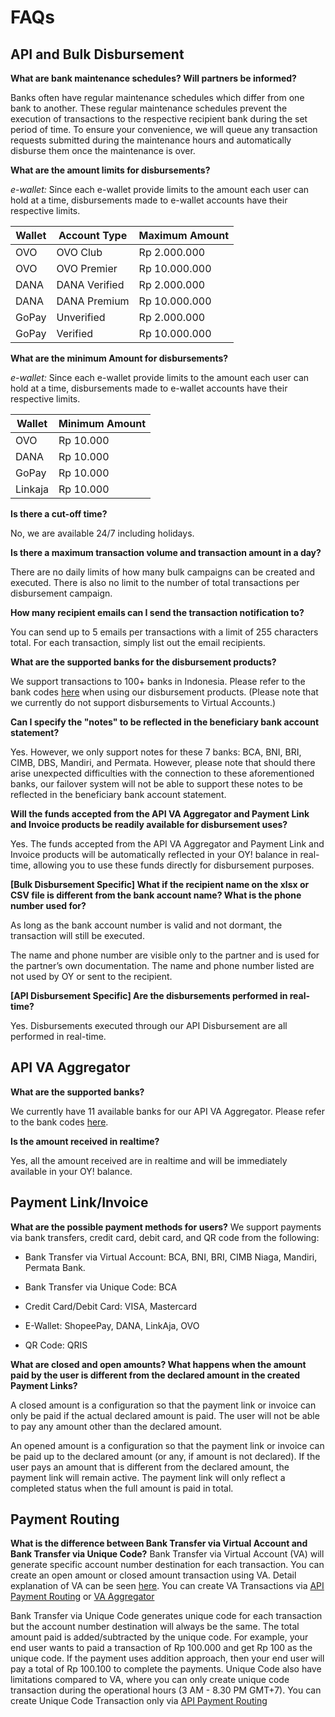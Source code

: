# FAQs

## API and Bulk Disbursement

**What are bank maintenance schedules? Will partners be informed?**

Banks often have regular maintenance schedules which differ from one bank to another. These regular maintenance schedules prevent the execution of transactions to the respective recipient bank during the set period of time. To ensure your convenience, we will queue any transaction requests submitted during the maintenance hours and automatically disburse them once the maintenance is over.

**What are the amount limits for disbursements?**

_e-wallet:_ Since each e-wallet provide limits to the amount each user can hold at a time, disbursements made to e-wallet accounts have their respective limits.

| Wallet | Account Type  | Maximum Amount |
| ------ | ------------- | -------------- |
| OVO    | OVO Club      | Rp 2.000.000   |
| OVO    | OVO Premier   | Rp 10.000.000  |
| DANA   | DANA Verified | Rp 2.000.000   |
| DANA   | DANA Premium  | Rp 10.000.000  |
| GoPay  | Unverified    | Rp 2.000.000   |
| GoPay  | Verified      | Rp 10.000.000  |

**What are the minimum Amount for disbursements?**

_e-wallet:_ Since each e-wallet provide limits to the amount each user can hold at a time, disbursements made to e-wallet accounts have their respective limits.

| Wallet  | Minimum Amount |
| ------- | -------------- |
| OVO     | Rp 10.000      |
| DANA    | Rp 10.000      |
| GoPay   | Rp 10.000      |
| Linkaja | Rp 10.000      |

**Is there a cut-off time?**

No, we are available 24/7 including holidays.

**Is there a maximum transaction volume and transaction amount in a day?**

There are no daily limits of how many bulk campaigns can be created and executed. There is also no limit to the number of total transactions per disbursement campaign.

**How many recipient emails can I send the transaction notification to?**

You can send up to 5 emails per transactions with a limit of 255 characters total. For each transaction, simply list out the email recipients.

**What are the supported banks for the disbursement products?**

We support transactions to 100+ banks in Indonesia. Please refer to the bank codes [here](https://api-docs.oyindonesia.com/#disbursement-bank-codes) when using our disbursement products. (Please note that we currently do not support disbursements to Virtual Accounts.)

**Can I specify the "notes" to be reflected in the beneficiary bank account statement?**

Yes. However, we only support notes for these 7 banks: BCA, BNI, BRI, CIMB, DBS, Mandiri, and Permata. However, please note that should there arise unexpected difficulties with the connection to these aforementioned banks, our failover system will not be able to support these notes to be reflected in the beneficiary bank account statement.

**Will the funds accepted from the API VA Aggregator and Payment Link and Invoice products be readily available for disbursement uses?**

Yes. The funds accepted from the API VA Aggregator and Payment Link and Invoice products will be automatically reflected in your OY! balance in real-time, allowing you to use these funds directly for disbursement purposes.

**[Bulk Disbursement Specific] What if the recipient name on the xlsx or CSV file is different from the bank account name? What is the phone number used for?**

As long as the bank account number is valid and not dormant, the transaction will still be executed.

The name and phone number are visible only to the partner and is used for the partner’s own documentation. The name and phone number listed are not used by OY or sent to the recipient.

**[API Disbursement Specific] Are the disbursements performed in real-time?**

Yes. Disbursements executed through our API Disbursement are all performed in real-time.

## API VA Aggregator

**What are the supported banks?**

We currently have 11 available banks for our API VA Aggregator. Please refer to the bank codes [here](https://api-docs.oyindonesia.com/#va-aggregator-bank-code).

**Is the amount received in realtime?**

Yes, all the amount received are in realtime and will be immediately available in your OY! balance.

## Payment Link/Invoice

**What are the possible payment methods for users?**
We support payments via bank transfers, credit card, debit card, and QR code from the following:

* Bank Transfer via Virtual Account: BCA, BNI, BRI, CIMB Niaga, Mandiri, Permata Bank.

* Bank Transfer via Unique Code: BCA

* Credit Card/Debit Card: VISA, Mastercard

* E-Wallet: ShopeePay, DANA, LinkAja, OVO

* QR Code: QRIS

**What are closed and open amounts? What happens when the amount paid by the user is different from the declared amount in the created Payment Links?**

A closed amount is a configuration so that the payment link or invoice can only be paid if the actual declared amount is paid. The user will not be able to pay any amount other than the declared amount.

An opened amount is a configuration so that the payment link or invoice can be paid up to the declared amount (or any, if amount is not declared). If the user pays an amount that is different from the declared amount, the payment link will remain active. The payment link will only reflect a completed status when the full amount is paid in total.


## Payment Routing
**What is the difference between Bank Transfer via Virtual Account and Bank Transfer via Unique Code?**
Bank Transfer via Virtual Account (VA) will generate specific account number destination for each transaction. You can create an open amount or closed amount transaction using VA. Detail explanation of VA can be seen [here](https://docs.oyindonesia.com/#va-aggregator-accepting-payments). You can create VA Transactions via [API Payment Routing](https://docs.oyindonesia.com/#va-aggregator-accepting-payments) or [VA Aggregator](https://docs.oyindonesia.com/#va-aggregator-accepting-payments) 

Bank Transfer via Unique Code generates unique code for each transaction but the account number destination will always be the same. The total amount paid is added/subtracted by the unique code. For example, your end user wants to paid a transaction of Rp 100.000 and get Rp 100 as the unique code. If the payment uses addition approach, then your end user will pay a total of Rp 100.100 to complete the payments. Unique Code also have limitations compared to VA, where you can only create unique code transaction during the operational hours (3 AM - 8.30 PM GMT+7). You can create  Unique Code Transaction only via [API Payment Routing](https://docs.oyindonesia.com/#va-aggregator-accepting-payments)